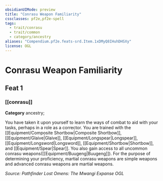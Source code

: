 ```yaml
---
obsidianUIMode: preview
title: "Conrasu Weapon Familiarity"
cssclasses: pf2e,pf2e-spell
tags:
  - trait/conrasu
  - trait/common
  - category/ancestry
aliases: "Compendium.pf2e.feats-srd.Item.1xDMyQ8IHuhDHSXy"
license: OGL
---
```

# Conrasu Weapon Familiarity
## Feat 1
### [[conrasu]]

**Category** ancestry; 




You have taken it upon yourself to learn the ways of combat to aid with your tasks, perhaps in a role as a corrector. You are trained with the [[Equipment/Composite Shortbow|Composite Shortbow]], [[Equipment/Glaive|Glaive]], [[Equipment/Longspear|Longspear]], [[Equipment/Longsword|Longsword]], [[Equipment/Shortbow|Shortbow]], and [[Equipment/Spear|Spear]]. You also gain access to all uncommon conrasu weapons([[Equipment/Buugeng|Buugeng]]). For the purpose of determining your proficiency, martial conrasu weapons are simple weapons and advanced conrasu weapons are martial weapons.

*Source: Pathfinder Lost Omens: The Mwangi Expanse*
*OGL*